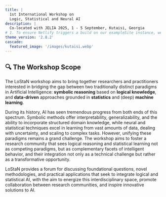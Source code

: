 ```yaml
---
title: |
  1st International Workshop on
  Logic, Statistical and Neural AI
description: |
  Co-located with JELIA 2025, 1 - 5 September, Kutaisi, Georgia
# 1. To ensure Netlify triggers a build on our exampleSite instance, we need to change a file in the exampleSite directory.
theme_version: '2.8.2'
cascade:
  featured_image: '/images/kutaisi.webp'
---
```


## 🔍 The Workshop Scope

The LoStaN workshop aims to bring together researchers and practitioners interested in bridging the gap between two traditionally distinct paradigms in Artificial Intelligence: **symbolic reasoning** based on **logical knowledge**, and **data-driven** approaches grounded in **statistics** and (deep) **machine learning**.

During its history, AI has seen tremendous progress from both ends of this spectrum. Symbolic methods offer interpretability, generalizability, and the ability to incorporate structured domain knowledge, while neural and statistical techniques excel in learning from vast amounts of data, dealing with uncertainty, and scaling to complex tasks. However, unifying these paradigms remains a grand challenge.
The workshop aims to foster a research community that sees logical reasoning and statistical learning not as competing paradigms, but as complementary facets of intelligent behavior, and their integration not only as a technical challenge but rather as a transformative opportunity.

LoStaN provides a forum for discussing foundational questions, novel methodologies, and practical applications that seek to integrate logical and statistical AI, with the aim to energize this interdisciplinary space, promote collaboration between research communities, and inspire innovative solutions to AI.
